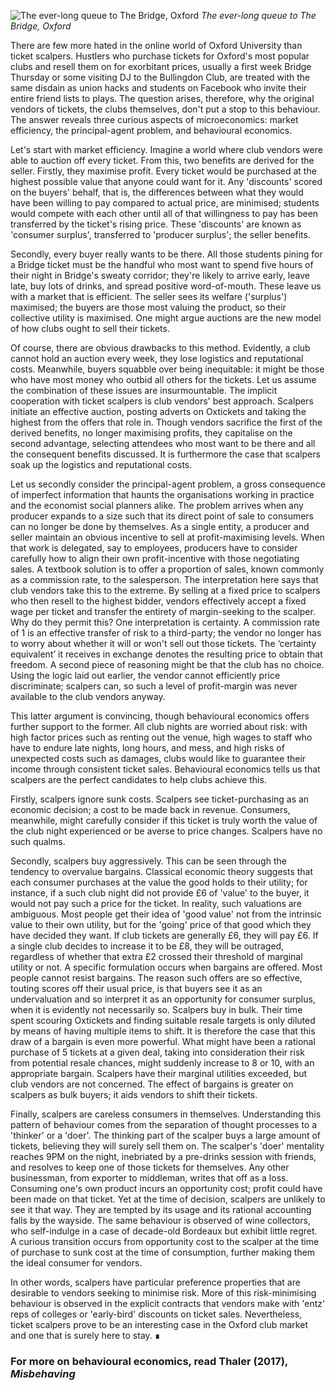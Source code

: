 ![The ever-long queue to The Bridge, Oxford](https://thelazymd.github.io/site-backend/articles/images/bridge.JPG)
*The ever-long queue to The Bridge, Oxford*

There are few more hated in the online world of Oxford University than ticket scalpers. Hustlers who purchase tickets for Oxford's most popular clubs and resell them on for exorbitant prices, usually a first week Bridge Thursday or some visiting DJ to the Bullingdon Club, are treated with the same disdain as union hacks and students on Facebook who invite their entire friend lists to plays. The question arises, therefore, why the original vendors of tickets, the clubs themselves, don't put a stop to this behaviour. The answer reveals three curious aspects of microeconomics: market efficiency, the principal-agent problem, and behavioural economics.

Let's start with market efficiency. Imagine a world where club vendors were able to auction off every ticket. From this, two benefits are derived for the seller. Firstly, they maximise profit. Every ticket would be purchased at the highest possible value that anyone could want for it. Any 'discounts' scored on the buyers' behalf, that is, the differences between what they would have been willing to pay compared to actual price, are minimised; students would compete with each other until all of that willingness to pay has been transferred by the ticket's rising price. These 'discounts' are known as 'consumer surplus', transferred to 'producer surplus'; the seller benefits.

Secondly, every buyer really wants to be there. All those students pining for a Bridge ticket must be the handful who most want to spend five hours of their night in Bridge's sweaty corridor; they're likely to arrive early, leave late, buy lots of drinks, and spread positive word-of-mouth. These leave us with a market that is efficient. The seller sees its welfare ('surplus') maximised; the buyers are those most valuing the product, so their collective utility is maximised. One might argue auctions are the new model of how clubs ought to sell their tickets.

Of course, there are obvious drawbacks to this method. Evidently, a club cannot hold an auction every week, they lose logistics and reputational costs. Meanwhile, buyers squabble over being inequitable: it might be those who have most money who outbid all others for the tickets. Let us assume the combination of these issues are insurmountable. The implicit cooperation with ticket scalpers is club vendors' best approach. Scalpers initiate an effective auction, posting adverts on Oxtickets and taking the highest from the offers that role in. Though vendors sacrifice the first of the derived benefits, no longer maximising profits, they capitalise on the second advantage, selecting attendees who most want to be there and all the consequent benefits discussed. It is furthermore the case that scalpers soak up the logistics and reputational costs.

Let us secondly consider the principal-agent problem, a gross consequence of imperfect information that haunts the organisations working in practice and the economist social planners alike. The problem arrives when any producer expands to a size such that its direct point of sale to consumers can no longer be done by themselves. As a single entity, a producer and seller maintain an obvious incentive to sell at profit-maximising levels. When that work is delegated, say to employees, producers have to consider carefully how to align their own profit-incentive with those negotiating sales. A textbook solution is to offer a proportion of sales, known commonly as a commission rate, to the salesperson. The interpretation here says that club vendors take this to the extreme. By selling at a fixed price to scalpers who then resell to the highest bidder, vendors effectively accept a fixed wage per ticket and transfer the entirety of margin-seeking to the scalper. Why do they permit this? One interpretation is certainty. A commission rate of 1 is an effective transfer of risk to a third-party; the vendor no longer has to worry about whether it will or won't sell out those tickets. The ‘certainty equivalent’ it receives in exchange denotes the resulting price to obtain that freedom. A second piece of reasoning might be that the club has no choice. Using the logic laid out earlier, the vendor cannot efficiently price discriminate; scalpers can, so such a level of profit-margin was never available to the club vendors anyway.

This latter argument is convincing, though behavioural economics offers further support to the former. All club nights are worried about risk: with high factor prices such as renting out the venue, high wages to staff who have to endure late nights, long hours, and mess, and high risks of unexpected costs such as damages, clubs would like to guarantee their income through consistent ticket sales. Behavioural economics tells us that scalpers are the perfect candidates to help clubs achieve this.

Firstly, scalpers ignore sunk costs. Scalpers see ticket-purchasing as an economic decision; a cost to be made back in revenue. Consumers, meanwhile, might carefully consider if this ticket is truly worth the value of the club night experienced or be averse to price changes. Scalpers have no such qualms.

Secondly, scalpers buy aggressively. This can be seen through the tendency to overvalue bargains. Classical economic theory suggests that each consumer purchases at the value the good holds to their utility; for instance, if a such club night did not provide £6 of 'value' to the buyer, it would not pay such a price for the ticket. In reality, such valuations are ambiguous. Most people get their idea of 'good value' not from the intrinsic value to their own utility, but for the 'going' price of that good which they have decided they want. If club tickets are generally £6, they will pay £6. If a single club decides to increase it to be £8, they will be outraged, regardless of whether that extra £2 crossed their threshold of marginal utility or not. A specific formulation occurs when bargains are offered. Most people cannot resist bargains. The reason such offers are so effective, touting scores off their usual price, is that buyers see it as an undervaluation and so interpret it as an opportunity for consumer surplus, when it is evidently not necessarily so. Scalpers buy in bulk. Their time spent scouring Oxtickets and finding suitable resale targets is only diluted by means of having multiple items to shift. It is therefore the case that this draw of a bargain is even more powerful. What might have been a rational purchase of 5 tickets at a given deal, taking into consideration their risk from potential resale chances, might suddenly increase to 8 or 10, with an appropriate bargain. Scalpers have their marginal utilities exceeded, but club vendors are not concerned. The effect of bargains is greater on scalpers as bulk buyers; it aids vendors to shift their tickets.

Finally, scalpers are careless consumers in themselves. Understanding this pattern of behaviour comes from the separation of thought processes to a 'thinker' or a 'doer'. The thinking part of the scalper buys a large amount of tickets, believing they will surely sell them on. The scalper's 'doer' mentality reaches 9PM on the night, inebriated by a pre-drinks session with friends, and resolves to keep one of those tickets for themselves. Any other businessman, from exporter to middleman, writes that off as a loss. Consuming one's own product incurs an opportunity cost; profit could have been made on that ticket. Yet at the time of decision, scalpers are unlikely to see it that way. They are tempted by its usage and its rational accounting falls by the wayside. The same behaviour is observed of wine collectors, who self-indulge in a case of decade-old Bordeaux but exhibit little regret. A curious transition occurs from opportunity cost to the scalper at the time of purchase to sunk cost at the time of consumption, further making them the ideal consumer for vendors.

In other words, scalpers have particular preference properties that are desirable to vendors seeking to minimise risk. More of this risk-minimising behaviour is observed in the explicit contracts that vendors make with 'entz' reps of colleges or 'early-bird' discounts on ticket sales. Nevertheless, ticket scalpers prove to be an interesting case in the Oxford club market and one that is surely here to stay. ∎

### For more on behavioural economics, read Thaler (2017), *Misbehaving*